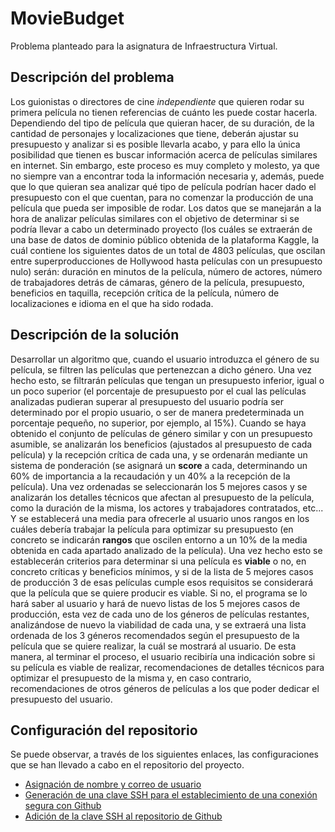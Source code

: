 # MovieBudget
Problema planteado para la asignatura de Infraestructura Virtual.

## Descripción del problema
Los guionistas o directores de cine _independiente_ que quieren rodar su primera película no tienen referencias de cuánto les puede costar hacerla. Dependiendo del tipo de película que quieran hacer, de su duración, de la cantidad de personajes y localizaciones que tiene, deberán ajustar su presupuesto y analizar si es posible llevarla acabo, y para ello la única posibilidad que tienen es buscar información acerca de películas similares en internet. Sin embargo, este proceso es muy completo y molesto, ya que no siempre van a encontrar toda la información necesaria y, además, puede que lo que quieran sea analizar qué tipo de película podrían hacer dado el presupuesto con el que cuentan, para no comenzar la producción de una película que pueda ser imposible de rodar. Los datos que se manejarán a la hora de analizar películas similares con el objetivo de determinar si se podría llevar a cabo un determinado proyecto (los cuáles se extraerán de una base de datos de dominio público obtenida de la plataforma Kaggle, la cuál contiene los siguientes datos de un total de 4803 películas, que oscilan entre superproducciones de Hollywood hasta películas con un presupuesto nulo) serán: duración en minutos de la película, número de actores, número de trabajadores detrás de cámaras, género de la película, presupuesto, beneficios en taquilla, recepción crítica de la película, número de localizaciones e idioma en el que ha sido rodada.

## Descripción de la solución
Desarrollar un algoritmo que, cuando el usuario introduzca el género de su película, se filtren las películas que pertenezcan a dicho género. Una vez hecho esto, se filtrarán películas que tengan un presupuesto inferior, igual o un poco superior (el porcentaje de presupuesto por el cual las películas analizadas pudieran superar al presupuesto del usuario podría ser determinado por el propio usuario, o ser de manera predeterminada un porcentaje pequeño, no superior, por ejemplo, al 15%). Cuando se haya obtenido el conjunto de películas de género similar y con un presupuesto asumible, se analizarán los beneficios (ajustados al presupuesto de cada película) y la recepción crítica de cada una, y se ordenarán mediante un sistema de ponderación (se asignará un **score** a cada, determinando un 60% de importancia a la recaudación y un 40% a la recepción de la película). Una vez ordenadas se seleccionarán los 5 mejores casos y se analizarán los detalles técnicos que afectan al presupuesto de la película, como la duración de la misma, los actores y trabajadores contratados, etc... Y se establecerá una media para ofrecerle al usuario unos rangos en los cuáles debería trabajar la película para optimizar su presupuesto (en concreto se indicarán **rangos** que oscilen entorno a un 10% de la media obtenida en cada apartado analizado de la película). Una vez hecho esto se establecerán criterios para determinar si una película es **viable** o no, en concreto críticas y beneficios mínimos, y si de la lista de 5 mejores casos de producción 3 de esas películas cumple esos requisitos se considerará que la película que se quiere producir es viable. Si no, el programa se lo hará saber al usuario y hará de nuevo listas de los 5 mejores casos de producción, esta vez de cada uno de los géneros de películas restantes, analizándose de nuevo la viabilidad de cada una, y se extraerá una lista ordenada de los 3 géneros recomendados según el presupuesto de la película que se quiere realizar, la cuál se mostrará al usuario. De esta manera, al terminar el proceso, el usuario recibiría una indicación sobre si su película es viable de realizar, recomendaciones de detalles técnicos para optimizar el presupuesto de la misma y, en caso contrario, recomendaciones de otros géneros de películas a los que poder dedicar el presupuesto del usuario.

## Configuración del repositorio
Se puede observar, a través de los siguientes enlaces, las configuraciones que se han llevado a cabo en el repositorio del proyecto.
- [Asignación de nombre y correo de usuario](./configuracion/nombre_correo.png)
- [Generación de una clave SSH para el establecimiento de una conexión segura con Github](./configuracion/generar_clave.png)
- [Adición de la clave SSH al repositorio de Github](./configuracion/añadir_clave.png) 
